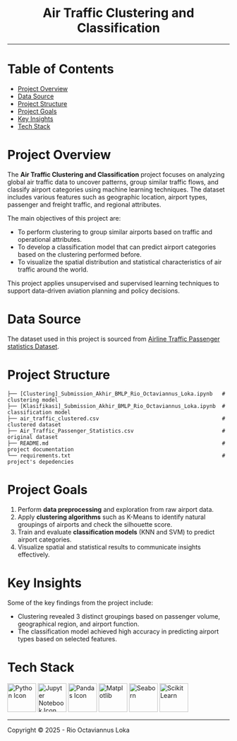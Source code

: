 <h1 align="center">Air Traffic Clustering and Classification</h1>

---

# Table of Contents

- [Project Overview](#project-overview)
- [Data Source](#data-source)
- [Project Structure](#project-structure)
- [Project Goals](#project-goals)
- [Key Insights](#key-insights)
- [Tech Stack](#tech-stack)

# Project Overview

The **Air Traffic Clustering and Classification** project focuses on analyzing global air traffic data to uncover patterns, group similar traffic flows, and classify airport categories using machine learning techniques. The dataset includes various features such as geographic location, airport types, passenger and freight traffic, and regional attributes.

The main objectives of this project are:
- To perform clustering to group similar airports based on traffic and operational attributes.
- To develop a classification model that can predict airport categories based on the clustering performed before.
- To visualize the spatial distribution and statistical characteristics of air traffic around the world.

This project applies unsupervised and supervised learning techniques to support data-driven aviation planning and policy decisions.

# Data Source

The dataset used in this project is sourced from [Airline Traffic Passenger statistics Dataset](https://www.kaggle.com/datasets/thedevastator/airlines-traffic-passenger-statistics/data).

# Project Structure

```
├── [Clustering]_Submission_Akhir_BMLP_Rio_Octaviannus_Loka.ipynb   # clustering model
├── [Klasifikasi]_Submission_Akhir_BMLP_Rio_Octaviannus_Loka.ipynb  # classification model 
├── air_traffic_clustered.csv                                       # clustered dataset
├── Air_Traffic_Passenger_Statistics.csv                            # original dataset     
├── README.md                                                       # project documentation
└── requirements.txt                                                # project's depedencies
```

#  Project Goals

1. Perform **data preprocessing** and exploration from raw airport data.
2. Apply **clustering algorithms** such as K-Means to identify natural groupings of airports and check the silhouette score.
3. Train and evaluate **classification models** (KNN and SVM) to predict airport categories.
4. Visualize spatial and statistical results to communicate insights effectively.

#  Key Insights

Some of the key findings from the project include:

- Clustering revealed 3 distinct groupings based on passenger volume, geographical region, and airport function.
- The classification model achieved high accuracy in predicting airport types based on selected features.

# Tech Stack

<a href="https://www.python.org/"><img src="https://techstack-generator.vercel.app/python-icon.svg" alt="Python Icon" title="Python" width="65" height="65" /></a>
<a href="https://jupyter.org/"><img src="https://go-skill-icons.vercel.app/api/icons?i=jupyter" alt="Jupyter Notebook Icon" title="Jupyter Notebook" width="65" height="65" /></a>
<a href="https://pandas.pydata.org/"><img src="https://go-skill-icons.vercel.app/api/icons?i=pandas" alt="Pandas Icon" title="Pandas" width="65" height="65" /></a>
<a href="https://matplotlib.org/"><img src="https://go-skill-icons.vercel.app/api/icons?i=matplotlib" alt="Matplotlib" title="Matplotlib" width="65" height="65"/></a>
<a href="http://seaborn.pydata.org/"><img src="https://go-skill-icons.vercel.app/api/icons?i=seaborn" alt="Seaborn" title="Seaborn" width="65" height="65"/></a>
<a href="https://scikit-learn.org/stable/"><img src="https://go-skill-icons.vercel.app/api/icons?i=scikitlearn" alt="Scikit Learn" title="Scikit Learn" width="65" height="65"/></a>


---

Copyright &copy; 2025 - Rio Octaviannus Loka